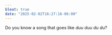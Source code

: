 ```yaml
---
bleat: true
date: "2025-02-02T16:27:16-06:00"
---
```

Do you know a song that goes like *duu duu du du*?